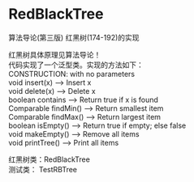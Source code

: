 # RedBlackTree
算法导论(第三版) 红黑树(174-192)的实现

红黑树具体原理见算法导论！   
代码实现了一个泛型类。实现的方法如下：  
CONSTRUCTION: with no parameters   
void insert(x)			--> Insert x   
void delete(x)			--> Delete x   
boolean contains         --> Return true if x is found   
Comparable findMin()		--> Return smallest item   
Comparable findMax()		--> Return largest item   
boolean isEmpty()		--> Return true if empty; else false   
void makeEmpty()			--> Remove all items   
void printTree()			--> Print all items   

红黑树类：RedBlackTree   
测试类：  TestRBTree   
